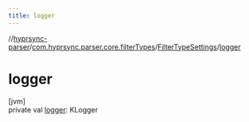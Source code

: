 ```yaml
---
title: logger
---
```

//[hyprsync-parser](../../../index.html)/[com.hyprsync.parser.core.filterTypes](../index.html)/[FilterTypeSettings](index.html)/[logger](logger.html)



# logger



[jvm]\
private val [logger](logger.html): KLogger



